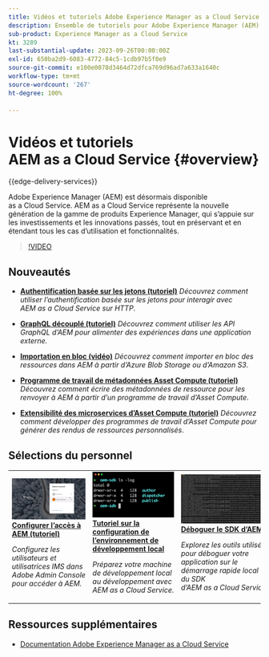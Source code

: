 ```yaml
---
title: Vidéos et tutoriels Adobe Experience Manager as a Cloud Service
description: Ensemble de tutoriels pour Adobe Experience Manager (AEM) as a Cloud Service.
sub-product: Experience Manager as a Cloud Service
kt: 3289
last-substantial-update: 2023-09-26T00:00:00Z
exl-id: 650ba2d9-6083-4772-84c5-1cdb97b5f0e9
source-git-commit: e100e0078d3464d72dfca769d96ad7a633a1640c
workflow-type: tm+mt
source-wordcount: '267'
ht-degree: 100%

---
```


# Vidéos et tutoriels AEM as a Cloud Service {#overview}

{{edge-delivery-services}}

Adobe Experience Manager (AEM) est désormais disponible as a Cloud Service. AEM as a Cloud Service représente la nouvelle génération de la gamme de produits Experience Manager, qui s’appuie sur les investissements et les innovations passés, tout en préservant et en étendant tous les cas d’utilisation et fonctionnalités.

>[!VIDEO](https://video.tv.adobe.com/v/31085?quality=12&learn=on)

<div id="whats-new-section">

## Nouveautés

* **[Authentification basée sur les jetons (tutoriel)](https://experienceleague.adobe.com/docs/experience-manager-learn/getting-started-with-aem-headless/authentication/overview.html?lang=fr)**
  *Découvrez comment utiliser l’authentification basée sur les jetons pour interagir avec AEM as a Cloud Service sur HTTP*.

* **[GraphQL découplé (tutoriel)](https://experienceleague.adobe.com/docs/experience-manager-learn/getting-started-with-aem-headless/graphql/overview.html?lang=fr)**
  *Découvrez comment utiliser les API GraphQL d’AEM pour alimenter des expériences dans une application externe.*

* **[Importation en bloc (vidéo)](./migration/bulk-import.md)**
  *Découvrez comment importer en bloc des ressources dans AEM à partir d’Azure Blob Storage ou d’Amazon S3*.

* **[Programme de travail de métadonnées Asset Compute (tutoriel)](./asset-compute/advanced/metadata.md)**
  *Découvrez comment écrire des métadonnées de ressource pour les renvoyer à AEM à partir d’un programme de travail d’Asset Compute*.

* **[Extensibilité des microservices d’Asset Compute (tutoriel)](./asset-compute/overview.md)**
  *Découvrez comment développer des programmes de travail d’Asset Compute pour générer des rendus de ressources personnalisés*.

</div>

<div id="recs-overview-body-1"></div>
<div id="recs-overview-body-2"></div>
<div id="recs-overview-body-3"></div>
<div id="recs-overview-body-4"></div>
<div id="recs-overview-body-5"></div>
<div id="recs-overview-body-6"></div>

<div id="staff-picks-section">

## Sélections du personnel

<table>
   <td>
      <a href="./accessing/overview.md">
      <img alt="Configurer l’accès à AEM as a Cloud Service" src="./assets/overview/staff-pick__accessing.png"/>
      </a>
      <div>
         <a href="./accessing/overview.md">
<strong>Configurer l’accès à AEM (tutoriel)</strong>
</a>
      </div>
      <p>
         <em>Configurez les utilisateurs et utilisatrices IMS dans Adobe Admin Console pour accéder à AEM.</em>
      <p>
   </td>   
   <td>
      <a href="./local-development-environment/overview.md">
      <img alt="Tutoriel sur la configuration de l’environnement de développement local" src="./assets/overview/staff-pick__local-development-environment-set-up.png"/>
      </a>
      <div>
         <a href="./local-development-environment/overview.md">
<strong>Tutoriel sur la configuration de l’environnement de développement local</strong>
</a>
      </div>
      <p>
         <em>Préparez votre machine de développement local au développement avec AEM as a Cloud Service.</em>
      <p>
   </td>   
   <td>
      <a href="./debugging/aem-sdk-local-quickstart/overview.md">
      <img alt="Déboguer le démarrage rapide local du SDK d’AEM" src="./assets/overview/staff-pick__debugging.png"/>
      </a>
      <div>
         <a href="./debugging/aem-sdk-local-quickstart/overview.md">
<strong>Déboguer le SDK d’AEM</strong>
</a>
      </div>
      <p>
         <em>Explorez les outils utilisés pour déboguer votre application sur le démarrage rapide local du SDK d’AEM as a Cloud Service.</em>
      <p>
   </td>
</table>

</div>

## Ressources supplémentaires

* [Documentation Adobe Experience Manager as a Cloud Service](https://experienceleague.adobe.com/docs/experience-manager-cloud-service/landing/home.html?lang=fr)
